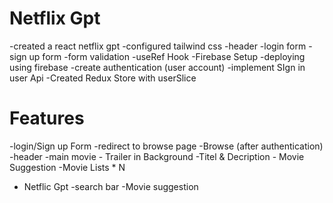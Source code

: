 # Netflix  Gpt 
-created a react netflix gpt 
-configured  tailwind css
-header
-login form
-sign up form
-form validation
-useRef Hook
-Firebase Setup
-deploying using firebase
-create authentication (user account)
-implement SIgn in user Api
-Created Redux Store with  userSlice

# Features
-login/Sign up Form 
-redirect to browse page
-Browse (after authentication)
    -header
    -main movie
        - Trailer in Background
        -Titel & Decription
        - Movie Suggestion 
            -Movie Lists *  N
- Netflic Gpt
    -search bar
    -Movie suggestion